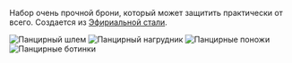 Набор очень прочной брони, который может защитить практически от всего. Создается из [Эфириальной стали](soulforged_steel.md).

![Панцирный шлем](item:betterwithmods:steel_helmet)
![Панцирный нагрудник](item:betterwithmods:steel_chest)
![Панцирные поножи](item:betterwithmods:steel_pants)
![Панцирные ботинки](item:betterwithmods:steel_boots)

 


